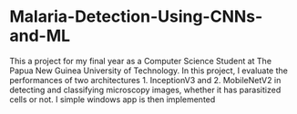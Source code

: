 # Malaria-Detection-Using-CNNs-and-ML
This a project for my final year as a Computer Science Student at The Papua New Guinea University of Technology. In this project, I evaluate the performances of two architectures 1. InceptionV3 and 2. MobileNetV2 in detecting and classifying microscopy images, whether it has parasitized cells or not. I  simple windows app is then implemented
